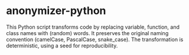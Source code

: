 # anonymizer-python
This Python script transforms code by replacing variable, function, and class names with (random) words. It preserves the original naming convention (camelCase, PascalCase, snake_case). The transformation is deterministic, using a seed for reproducibility.
